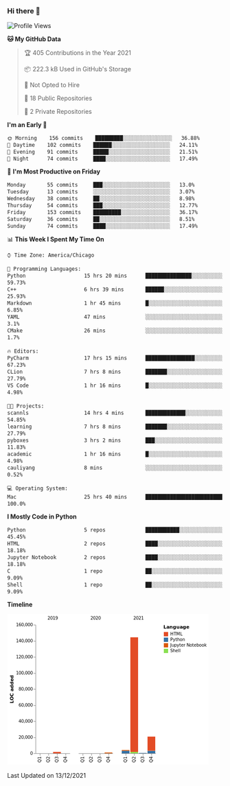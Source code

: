### Hi there 👋

<!--
**cauliyang/cauliyang** is a ✨ _special_ ✨ repository because its `README.md` (this file) appears on your GitHub profile.

Here are some ideas to get you started:

- 🔭 I’m currently working on ...
- 🌱 I’m currently learning ...
- 👯 I’m looking to collaborate on ...
- 🤔 I’m looking for help with ...
- 💬 Ask me about ...
- 📫 How to reach me: ...
- 😄 Pronouns: ...
- ⚡ Fun fact: ...
-->

<!--START_SECTION:waka-->
![Profile Views](http://img.shields.io/badge/Profile%20Views-67-blue)

**🐱 My GitHub Data** 

> 🏆 405 Contributions in the Year 2021
 > 
> 📦 222.3 kB Used in GitHub's Storage 
 > 
> 🚫 Not Opted to Hire
 > 
> 📜 18 Public Repositories 
 > 
> 🔑 2 Private Repositories  
 > 
**I'm an Early 🐤** 

```text
🌞 Morning    156 commits    █████████░░░░░░░░░░░░░░░░   36.88% 
🌆 Daytime    102 commits    ██████░░░░░░░░░░░░░░░░░░░   24.11% 
🌃 Evening    91 commits     █████░░░░░░░░░░░░░░░░░░░░   21.51% 
🌙 Night      74 commits     ████░░░░░░░░░░░░░░░░░░░░░   17.49%

```
📅 **I'm Most Productive on Friday** 

```text
Monday       55 commits     ███░░░░░░░░░░░░░░░░░░░░░░   13.0% 
Tuesday      13 commits     ░░░░░░░░░░░░░░░░░░░░░░░░░   3.07% 
Wednesday    38 commits     ██░░░░░░░░░░░░░░░░░░░░░░░   8.98% 
Thursday     54 commits     ███░░░░░░░░░░░░░░░░░░░░░░   12.77% 
Friday       153 commits    █████████░░░░░░░░░░░░░░░░   36.17% 
Saturday     36 commits     ██░░░░░░░░░░░░░░░░░░░░░░░   8.51% 
Sunday       74 commits     ████░░░░░░░░░░░░░░░░░░░░░   17.49%

```


📊 **This Week I Spent My Time On** 

```text
⌚︎ Time Zone: America/Chicago

💬 Programming Languages: 
Python                   15 hrs 20 mins      ███████████████░░░░░░░░░░   59.73% 
C++                      6 hrs 39 mins       ██████░░░░░░░░░░░░░░░░░░░   25.93% 
Markdown                 1 hr 45 mins        █░░░░░░░░░░░░░░░░░░░░░░░░   6.85% 
YAML                     47 mins             ░░░░░░░░░░░░░░░░░░░░░░░░░   3.1% 
CMake                    26 mins             ░░░░░░░░░░░░░░░░░░░░░░░░░   1.7%

🔥 Editors: 
PyCharm                  17 hrs 15 mins      ████████████████░░░░░░░░░   67.23% 
CLion                    7 hrs 8 mins        ███████░░░░░░░░░░░░░░░░░░   27.79% 
VS Code                  1 hr 16 mins        █░░░░░░░░░░░░░░░░░░░░░░░░   4.98%

🐱‍💻 Projects: 
scannls                  14 hrs 4 mins       █████████████░░░░░░░░░░░░   54.85% 
learning                 7 hrs 8 mins        ███████░░░░░░░░░░░░░░░░░░   27.79% 
pyboxes                  3 hrs 2 mins        ███░░░░░░░░░░░░░░░░░░░░░░   11.83% 
academic                 1 hr 16 mins        █░░░░░░░░░░░░░░░░░░░░░░░░   4.98% 
cauliyang                8 mins              ░░░░░░░░░░░░░░░░░░░░░░░░░   0.52%

💻 Operating System: 
Mac                      25 hrs 40 mins      █████████████████████████   100.0%

```

**I Mostly Code in Python** 

```text
Python                   5 repos             ███████████░░░░░░░░░░░░░░   45.45% 
HTML                     2 repos             ████░░░░░░░░░░░░░░░░░░░░░   18.18% 
Jupyter Notebook         2 repos             ████░░░░░░░░░░░░░░░░░░░░░   18.18% 
C                        1 repo              ██░░░░░░░░░░░░░░░░░░░░░░░   9.09% 
Shell                    1 repo              ██░░░░░░░░░░░░░░░░░░░░░░░   9.09%

```


**Timeline**

![Chart not found](https://raw.githubusercontent.com/cauliyang/cauliyang/main/charts/bar_graph.png) 


 Last Updated on 13/12/2021
<!--END_SECTION:waka-->
